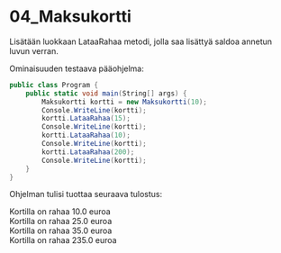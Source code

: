 # 04_Maksukortti

Lisätään luokkaan LataaRahaa metodi, jolla saa lisättyä saldoa annetun luvun verran.

Ominaisuuden testaava pääohjelma:

```c#
public class Program {
	public static void main(String[] args) {
		Maksukortti kortti = new Maksukortti(10);		
		Console.WriteLine(kortti); 
		kortti.LataaRahaa(15);
		Console.WriteLine(kortti); 
		kortti.LataaRahaa(10); 
		Console.WriteLine(kortti); 
		kortti.LataaRahaa(200); 
		Console.WriteLine(kortti); 
	} 
}
```
Ohjelman tulisi tuottaa seuraava tulostus:

Kortilla on rahaa 10.0 euroa\
Kortilla on rahaa 25.0 euroa\
Kortilla on rahaa 35.0 euroa\
Kortilla on rahaa 235.0 euroa
